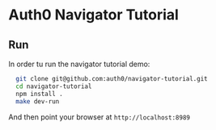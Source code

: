 # Auth0 Navigator Tutorial

## Run

  In order tu run the navigator tutorial demo:

  ```bash
    git clone git@github.com:auth0/navigator-tutorial.git
    cd navigator-tutorial
    npm install .
    make dev-run
  ```

  And then point your browser at `http://localhost:8989`
